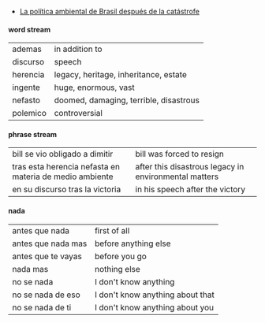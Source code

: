 
- [La política ambiental de Brasil después de la catástrofe](https://letraslibres.com/politica/cgll-villarreal-villamar-brasil-politicas-ambientales-bolsonaro-lula/)

#### word stream

| | |
|-|-|
| ademas | in addition to |
| discurso | speech |
| herencia | legacy, heritage, inheritance, estate |
| ingente  | huge, enormous, vast |
| nefasto | doomed, damaging, terrible, disastrous |
| polemico | controversial |

#### phrase stream

| | |
|-|-|
| bill se vio obligado a dimitir | bill was forced to resign |
| tras esta herencia nefasta en materia de medio ambiente | after this disastrous legacy in environmental matters |
| en su discurso tras la victoria | in his speech after the victory |

#### nada

| | |
|-|-|
| antes que nada | first of all |
| antes que nada mas | before anything else |
| antes que te vayas | before you go |
| nada mas | nothing else |
| no se nada | I don't know anything |
| no se nada de eso | I don't know anything about that |
| no se nada de ti | I don't know anything about you |

